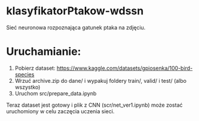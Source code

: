 # klasyfikatorPtakow-wdssn
Sieć neuronowa rozpoznająca gatunek ptaka na zdjęciu.

# Uruchamianie:
1. Pobierz dataset: https://www.kaggle.com/datasets/gpiosenka/100-bird-species
2. Wrzuć archive.zip do dane/ i wypakuj foldery train/, valid/ i test/ (albo wszystko)
3. Uruchom src/prepare_data.ipynb

Teraz dataset jest gotowy i plik z CNN (scr/net_ver1.ipynb) może zostać uruchomiony w celu zaczęcia uczenia sieci.
